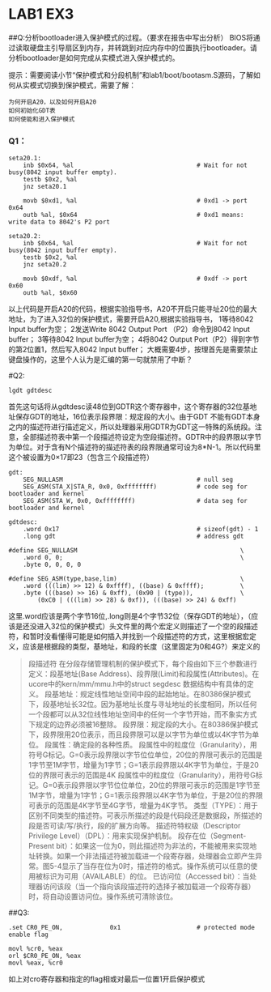 # LAB1 EX3
##Q:分析bootloader进入保护模式的过程。（要求在报告中写出分析）
BIOS将通过读取硬盘主引导扇区到内存，并转跳到对应内存中的位置执行bootloader。请分析bootloader是如何完成从实模式进入保护模式的。

提示：需要阅读小节“保护模式和分段机制”和lab1/boot/bootasm.S源码，了解如何从实模式切换到保护模式，需要了解：

    为何开启A20，以及如何开启A20
    如何初始化GDT表
    如何使能和进入保护模式
### Q1：

```
seta20.1:
    inb $0x64, %al                                  # Wait for not busy(8042 input buffer empty).
    testb $0x2, %al
    jnz seta20.1

    movb $0xd1, %al                                 # 0xd1 -> port 0x64
    outb %al, $0x64                                 # 0xd1 means: write data to 8042's P2 port

seta20.2:
    inb $0x64, %al                                  # Wait for not busy(8042 input buffer empty).
    testb $0x2, %al
    jnz seta20.2

    movb $0xdf, %al                                 # 0xdf -> port 0x60
    outb %al, $0x60

```
以上代码是开启A20的代码，根据实验指导书，A20不开启只能寻址20位的最大地址，为了进入32位的保护模式，需要开启A20,根据实验指导书，
    1等待8042 Input buffer为空；
    2发送Write 8042 Output Port （P2）命令到8042 Input buffer；
    3等待8042 Input buffer为空；
    4将8042 Output Port（P2）得到字节的第2位置1，然后写入8042 Input buffer；
大概需要4步，按理首先是需要禁止键盘操作的，这里个人认为是汇编的第一句就禁用了中断？

#Q2:
```
lgdt gdtdesc

```
首先这句话将从gdtdesc读48位到GDTR这个寄存器中，这个寄存器的32位基地址保存GDT的地址，16位表示段界限：规定段的大小。由于GDT 不能有GDT本身之内的描述符进行描述定义，所以处理器采用GDTR为GDT这一特殊的系统段。注意，全部描述符表中第一个段描述符设定为空段描述符。GDTR中的段界限以字节为单位。对于含有N个描述符的描述符表的段界限通常可设为8*N-1。所以代码里这个被设置为0×17即23（包含三个段描述符）

```
gdt:
    SEG_NULLASM                                     # null seg
    SEG_ASM(STA_X|STA_R, 0x0, 0xffffffff)           # code seg for bootloader and kernel
    SEG_ASM(STA_W, 0x0, 0xffffffff)                 # data seg for bootloader and kernel

gdtdesc:
    .word 0x17                                      # sizeof(gdt) - 1
    .long gdt                                       # address gdt

```

```
#define SEG_NULLASM                                             \
    .word 0, 0;                                                 \
    .byte 0, 0, 0, 0

#define SEG_ASM(type,base,lim)                                  \
    .word (((lim) >> 12) & 0xffff), ((base) & 0xffff);          \
    .byte (((base) >> 16) & 0xff), (0x90 | (type)),             \
        (0xC0 | (((lim) >> 28) & 0xf)), (((base) >> 24) & 0xff)
```
这里.word应该是两个字节16位,.long则是4个字节32位（保存GDT的地址），（应该是还没进入32位的保护模式）头文件里的两个宏定义则描述了一个空的段描述符，和暂时没看懂得可能是如何插入并找到一个段描述符的方式，这里根据宏定义，应该是根据段的类型，基地址，和段的长度（这里固定为0和4G?）来定义的


> 段描述符
在分段存储管理机制的保护模式下，每个段由如下三个参数进行定义：段基地址(Base Address)、段界限(Limit)和段属性(Attributes)。在ucore中的kern/mm/mmu.h中的struct segdesc 数据结构中有具体的定义。
	段基地址：规定线性地址空间中段的起始地址。在80386保护模式下，段基地址长32位。因为基地址长度与寻址地址的长度相同，所以任何一个段都可以从32位线性地址空间中的任何一个字节开始，而不象实方式下规定的边界必须被16整除。
    段界限：规定段的大小。在80386保护模式下，段界限用20位表示，而且段界限可以是以字节为单位或以4K字节为单位。
    段属性：确定段的各种性质。
        段属性中的粒度位（Granularity），用符号G标记。G=0表示段界限以字节位位单位，20位的界限可表示的范围是1字节至1M字节，增量为1字节；G=1表示段界限以4K字节为单位，于是20位的界限可表示的范围是4K
        段属性中的粒度位（Granularity），用符号G标记。G=0表示段界限以字节位位单位，20位的界限可表示的范围是1字节至1M字节，增量为1字节；G=1表示段界限以4K字节为单位，于是20位的界限可表示的范围是4K字节至4G字节，增量为4K字节。
        类型（TYPE）：用于区别不同类型的描述符。可表示所描述的段是代码段还是数据段，所描述的段是否可读/写/执行，段的扩展方向等。
        描述符特权级（Descriptor Privilege Level）（DPL）：用来实现保护机制。
        段存在位（Segment-Present bit）：如果这一位为0，则此描述符为非法的，不能被用来实现地址转换。如果一个非法描述符被加载进一个段寄存器，处理器会立即产生异常。图5-4显示了当存在位为0时，描述符的格式。操作系统可以任意的使用被标识为可用（AVAILABLE）的位。
        已访问位（Accessed bit）：当处理器访问该段（当一个指向该段描述符的选择子被加载进一个段寄存器）时，将自动设置访问位。操作系统可清除该位。

##Q3:

```
.set CR0_PE_ON,             0x1                     # protected mode enable flag

```
```
movl %cr0, %eax
orl $CR0_PE_ON, %eax
movl %eax, %cr0

```
如上对cro寄存器和指定的flag相或对最后一位置1开启保护模式


